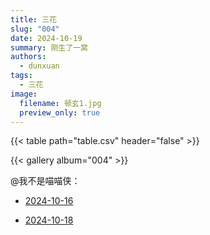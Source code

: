 ```yaml
---
title: 三花
slug: "004"
date: 2024-10-19
summary: 刚生了一窝
authors:
  - dunxuan
tags:
  - 三花
image:
  filename: 顿玄1.jpg
  preview_only: true
---
```


{{< table path="table.csv" header="false" >}}

{{< gallery album="004" >}}

@我不是喵喵侠：

- [2024-10-16](https://v.douyin.com/iSNSgkHr/)

- [2024-10-18](https://v.douyin.com/iSNASfkY/)